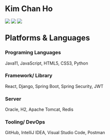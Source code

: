 <span style="font-size:25px">Kim Chan Ho</span>
----
<p align="left">
	<a href="">
		<img src="https://img.shields.io/badge/kcho1128@naver.com-6DB33F?style=flat&logo=gmail&logoColor=white"></a>
	<a href="">
		<img src="https://img.shields.io/badge/chgim1128@gmail.com-ff0000?style=flat&logo=gmail&logoColor=white"></a>
	<a href="https://github.com/chgim">
		<img src="https://img.shields.io/badge/chgim's github-%23121011.svg?style=flat&logo=github&logoColor=white"></a>
</p>

<span style="font-size:25px">Platforms & Languages</span>
---
<h3>Programing Languages</h3>
<p>
	Java11, JavaScript, HTML5, CSS3, Python
</p>

<h3>Framework/ Library</h3>
<p>
	React, Django, Spring Boot, Spring Security, JWT 
	
</p>
<h3>Server</h3>
<p>
	Oracle, H2, Apache Tomcat, Redis
</p>
<h3>Tooling/ DevOps</h3>
<p>
	GitHub, IntelliJ IDEA, Visual Studio Code, Postman
</p>


